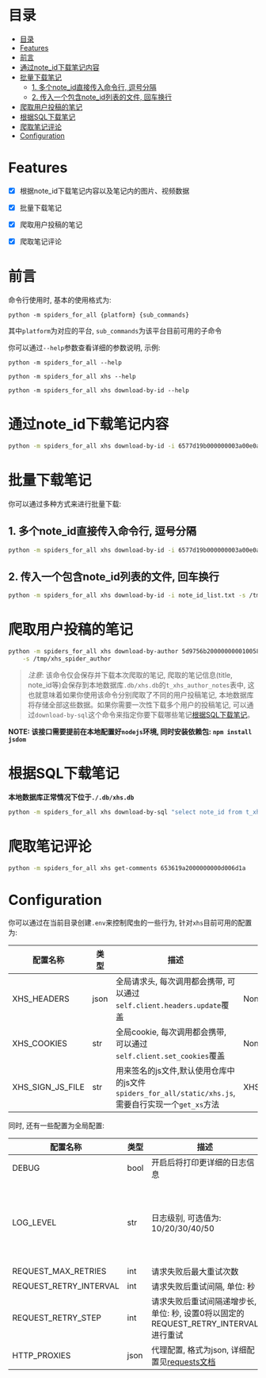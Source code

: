 # 目录

- [目录](#目录)
- [Features](#features)
- [前言](#前言)
- [通过note\_id下载笔记内容](#通过note_id下载笔记内容)
- [批量下载笔记](#批量下载笔记)
  - [1. 多个note\_id直接传入命令行, 逗号分隔](#1-多个note_id直接传入命令行-逗号分隔)
  - [2. 传入一个包含note\_id列表的文件, 回车换行](#2-传入一个包含note_id列表的文件-回车换行)
- [爬取用户投稿的笔记](#爬取用户投稿的笔记)
- [根据SQL下载笔记](#根据sql下载笔记)
- [爬取笔记评论](#爬取笔记评论)
- [Configuration](#configuration)

# Features

- [x] 根据note_id下载笔记内容以及笔记内的图片、视频数据
- [x] 批量下载笔记
- [x] 爬取用户投稿的笔记
- [x] 爬取笔记评论


# 前言

命令行使用时, 基本的使用格式为:

`python -m spiders_for_all {platform} {sub_commands}`

其中`platform`为对应的平台, `sub_commands`为该平台目前可用的子命令

你可以通过`--help`参数查看详细的参数说明, 示例:

`python -m spiders_for_all --help`

`python -m spiders_for_all xhs --help`

`python -m spiders_for_all xhs download-by-id --help`

# 通过note_id下载笔记内容

```sh
python -m spiders_for_all xhs download-by-id -i 6577d19b000000003a00e0a8 -s /tmp/xhs_download
```

# 批量下载笔记

你可以通过多种方式来进行批量下载:

## 1. 多个note_id直接传入命令行, 逗号分隔

```sh
python -m spiders_for_all xhs download-by-id -i 6577d19b000000003a00e0a8,65964537000000001101c0ce -s /tmp/xhs_download
```

## 2. 传入一个包含note_id列表的文件, 回车换行

```sh
python -m spiders_for_all xhs download-by-id -i note_id_list.txt -s /tmp/xhs_download
```


# 爬取用户投稿的笔记


```sh
python -m spiders_for_all xhs download-by-author 5d9756b20000000001005857 \
    -s /tmp/xhs_spider_author 
```

>*注意*:
> 该命令仅会保存并下载本次爬取的笔记, 爬取的笔记信息(title, note_id等)会保存到本地数据库`.db/xhs.db`的`t_xhs_author_notes`表中, 这也就意味着如果你使用该命令分别爬取了不同的用户投稿笔记, 本地数据库将存储全部这些数据。如果你需要一次性下载多个用户的投稿笔记, 可以通过`download-by-sql`这个命令来指定你要下载哪些笔记[根据SQL下载笔记](#根据sql下载笔记)。

**NOTE: 该接口需要提前在本地配置好`nodejs`环境, 同时安装依赖包: `npm install jsdom`**


# 根据SQL下载笔记

**本地数据库正常情况下位于`./.db/xhs.db`**

```sh
python -m spiders_for_all xhs download-by-sql "select note_id from t_xhs_author_notes limit 5" -s /tmp/xhs_download_by_sql
```

# 爬取笔记评论

```sh
python -m spiders_for_all xhs get-comments 653619a2000000000d006d1a
```


# Configuration


你可以通过在当前目录创建`.env`来控制爬虫的一些行为, 针对`xhs`目前可用的配置为:

|配置名称|类型|描述|默认值|示例|
|---|---|---|---|---|
|XHS_HEADERS|json|全局请求头, 每次调用都会携带, 可以通过`self.client.headers.update`覆盖|None|XHS_HEADERS={"Referer":"referer"}|
|XHS_COOKIES|str|全局cookie, 每次调用都会携带, 可以通过`self.client.set_cookies`覆盖|None|XHS_COOKIES="key=value;key2=value2"|
|XHS_SIGN_JS_FILE|str|用来签名的js文件,默认使用仓库中的js文件`spiders_for_all/static/xhs.js`, 需要自行实现一个`get_xs`方法|XHS_SIGN_JS_FILE=/path/to/your/js|


同时, 还有一些配置为全局配置:

|配置名称|类型|描述|默认值|示例|
|---|---|---|---|---|
|DEBUG|bool|开启后将打印更详细的日志信息|false|DEBUG=true|
|LOG_LEVEL|str|日志级别, 可选值为: 10/20/30/40/50|DEBUG开启的情况下默认是10, 否则默认20|LOG_LEVEL=30|
|REQUEST_MAX_RETRIES|int|请求失败后最大重试次数|10|REQUEST_MAX_RETRIES=20|
|REQUEST_RETRY_INTERVAL|int|请求失败后重试间隔, 单位: 秒|30|REQUEST_RETRY_INTERVAL=45|
|REQUEST_RETRY_STEP|int|请求失败后重试间隔递增步长, 单位: 秒, 设置0将以固定的REQUEST_RETRY_INTERVAL进行重试|10|REQUEST_RETRY_STEP=5|
|HTTP_PROXIES|json|代理配置, 格式为json, 详细配置见[requests文档](https://docs.python-requests.org/en/latest/user/advanced/#proxies)|None|HTTP_PROXIES={"http":"http://your_proxy.com"}|

